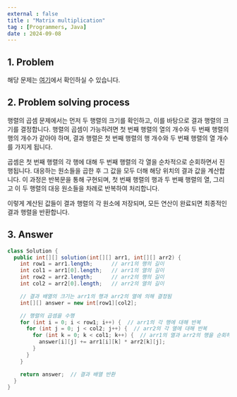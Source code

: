 ```yaml
---
external : false
title : "Matrix multiplication"
tag : [Programmers, Java]
date : 2024-09-08
---
```


## 1. Problem

해당 문제는 [여기](https://school.programmers.co.kr/learn/courses/30/lessons/12949)에서 확인하실 수 있습니다.

## 2. Problem solving process

행렬의 곱셈 문제에서는 먼저 두 행렬의 크기를 확인하고, 이를 바탕으로 결과 행렬의 크기를 결정합니다. 행렬의 곱셈이 가능하려면 첫 번째 행렬의 열의 개수와 두 번째 행렬의 행의 개수가 같아야 하며, 결과 행렬은 첫 번째 행렬의 행 개수와 두 번째 행렬의 열 개수를 가지게 됩니다.

곱셈은 첫 번째 행렬의 각 행에 대해 두 번째 행렬의 각 열을 순차적으로 순회하면서 진행됩니다. 대응하는 원소들을 곱한 후 그 값을 모두 더해 해당 위치의 결과 값을 계산합니다. 이 과정은 반복문을 통해 구현되며, 첫 번째 행렬의 행과 두 번째 행렬의 열, 그리고 이 두 행렬의 대응 원소들을 차례로 반복하여 처리합니다.

이렇게 계산된 값들이 결과 행렬의 각 원소에 저장되며, 모든 연산이 완료되면 최종적인 결과 행렬을 반환합니다.

## 3. Answer

```java
class Solution {
  public int[][] solution(int[][] arr1, int[][] arr2) {
    int row1 = arr1.length;      // arr1의 행의 길이
    int col1 = arr1[0].length;   // arr1의 열의 길이
    int row2 = arr2.length;      // arr2의 행의 길이
    int col2 = arr2[0].length;   // arr2의 열의 길이

    // 결과 배열의 크기는 arr1의 행과 arr2의 열에 의해 결정됨
    int[][] answer = new int[row1][col2];

    // 행렬의 곱셈을 수행
    for (int i = 0; i < row1; i++) {  // arr1의 각 행에 대해 반복
      for (int j = 0; j < col2; j++) {  // arr2의 각 열에 대해 반복
        for (int k = 0; k < col1; k++) {  // arr1의 열과 arr2의 행을 순회하면서 곱셈 수행
          answer[i][j] += arr1[i][k] * arr2[k][j];
        }
      }
    }

    return answer;  // 결과 배열 반환
  }
}
```
